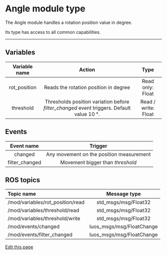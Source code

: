 # Angle module type

The Angle module handles a rotation position value in degree.

Its type has access to all common capabilities.

----

## Variables

| **Variable name** | **Action** | **Type** |
|:---:|:---:|:---:|
| rot_position | Reads the rotation position in degree | Read only: Float |
| threshold | Thresholds position variation before *filter_changed* event triggers. Default value 10 °. | Read / write: Float |

## Events

| **Event name** | **Trigger** |
|:---:|:---:|
| changed | Any movement on the position measurement |
| filter_changed | Movement bigger than *threshold* |

## ROS topics
| **Topic name** | **Message type** |
|:----|:---:|
| /mod/variables/rot_position/read | std_msgs/msg/Float32
| /mod/variables/threshold/read | std_msgs/msg/Float32
| /mod/variables/threshold/write | std_msgs/msg/Float32
| /mod/events/changed | luos_msgs/msg/FloatChange
| /mod/events/filter_changed | luos_msgs/msg/FloatChange

<div class="cust_edit_page"><a href="https://{{gh_path}}{{modules_path}}/angle.md">Edit this page</a></div>
